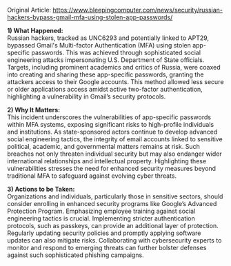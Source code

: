 Original Article: https://www.bleepingcomputer.com/news/security/russian-hackers-bypass-gmail-mfa-using-stolen-app-passwords/

**1) What Happened:**  
Russian hackers, tracked as UNC6293 and potentially linked to APT29, bypassed Gmail's Multi-factor Authentication (MFA) using stolen app-specific passwords. This was achieved through sophisticated social engineering attacks impersonating U.S. Department of State officials. Targets, including prominent academics and critics of Russia, were coaxed into creating and sharing these app-specific passwords, granting the attackers access to their Google accounts. This method allowed less secure or older applications access amidst active two-factor authentication, highlighting a vulnerability in Gmail’s security protocols.

**2) Why It Matters:**  
This incident underscores the vulnerabilities of app-specific passwords within MFA systems, exposing significant risks to high-profile individuals and institutions. As state-sponsored actors continue to develop advanced social engineering tactics, the integrity of email accounts linked to sensitive political, academic, and governmental matters remains at risk. Such breaches not only threaten individual security but may also endanger wider international relationships and intellectual property. Highlighting these vulnerabilities stresses the need for enhanced security measures beyond traditional MFA to safeguard against evolving cyber threats.

**3) Actions to be Taken:**  
Organizations and individuals, particularly those in sensitive sectors, should consider enrolling in enhanced security programs like Google’s Advanced Protection Program. Emphasizing employee training against social engineering tactics is crucial. Implementing stricter authentication protocols, such as passkeys, can provide an additional layer of protection. Regularly updating security policies and promptly applying software updates can also mitigate risks. Collaborating with cybersecurity experts to monitor and respond to emerging threats can further bolster defenses against such sophisticated phishing campaigns.